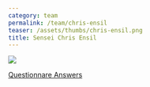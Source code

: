 ```yaml
---
category: team
permalink: /team/chris-ensil
teaser: /assets/thumbs/chris-ensil.png
title: Sensei Chris Ensil
---
```


<img src="/assets/img/chris-ensil.jpg" />

[Questionnare Answers](https://drive.google.com/open?id=1BEhrdtEg-fYVCs7daDvhi-CIsVqwWTkVNCvQAUjkzts)
